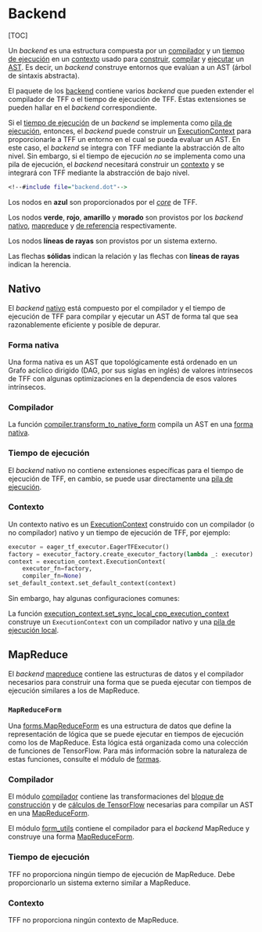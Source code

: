 # Backend

[TOC]

Un <em>backend</em> es una estructura compuesta por un [compilador](compilation.md#compiler) y un [tiempo de ejecución](execution.md#runtime) en un [contexto](context.md#context) usado para [construir](tracing.md), [compilar](compilation.md) y [ejecutar](execution.md) un [AST](compilation.md#ast). Es decir, un <em>backend</em> construye entornos que evalúan a un AST (árbol de sintaxis abstracta).

El paquete de los [backend](https://github.com/tensorflow/federated/blob/main/tensorflow_federated/python/core/backends) contiene varios <em>backend</em> que pueden extender el compilador de TFF o el tiempo de ejecución de TFF. Estas extensiones se pueden hallar en el <em>backend</em> correspondiente.

Si el [tiempo de ejecución](execution.md#runtime) de un <em>backend</em> se implementa como [pila de ejecución](execution.md#execution-stack), entonces, el <em>backend</em> puede construir un [ExecutionContext](context.md#executioncontext) para proporcionarle a TFF un entorno en el cual se pueda evaluar un AST. En este caso, el <em>backend</em> se integra con TFF mediante la abstracción de alto nivel. Sin embargo, si el tiempo de ejecución *no* se implementa como una pila de ejecución, el <em>backend</em> necesitará construir un [contexto](context.md#context) y se integrará con TFF mediante la abstracción de bajo nivel.

```dot
<!--#include file="backend.dot"-->
```

Los nodos en **azul** son proporcionados por el [<em>core</em>](https://github.com/tensorflow/federated/blob/main/tensorflow_federated/python/core) de TFF.

Los nodos **verde**, **rojo**, **amarillo** y **morado** son provistos por los <em>backend</em> [nativo](#native), [mapreduce](#mapreduce) y [de referencia](#reference) respectivamente.

Los nodos **líneas de rayas** son provistos por un sistema externo.

Las flechas **sólidas** indican la relación y las flechas con **líneas de rayas** indican la herencia.

## Nativo

El <em>backend</em> [nativo](https://github.com/tensorflow/federated/blob/main/tensorflow_federated/python/core/backends/native) está compuesto por el compilador y el tiempo de ejecución de TFF para compilar y ejecutar un AST de forma tal que sea razonablemente eficiente y posible de depurar.

### Forma nativa

Una forma nativa es un AST que topológicamente está ordenado en un Grafo acíclico dirigido (DAG, por sus siglas en inglés) de valores intrínsecos de TFF con algunas optimizaciones en la dependencia de esos valores intrínsecos.

### Compilador

La función [compiler.transform_to_native_form](https://github.com/tensorflow/federated/blob/main/tensorflow_federated/python/core/backends/native/compiler.py) compila un AST en una [forma nativa](#native-form).

### Tiempo de ejecución

El <em>backend</em> nativo no contiene extensiones específicas para el tiempo de ejecución de TFF, en cambio, se puede usar directamente una [pila de ejecución](execution.md#execution-stack).

### Contexto

Un contexto nativo es un [ExecutionContext](context.md#executioncontext) construido con un compilador (o no compilador) nativo y un tiempo de ejecución de TFF, por ejemplo:

```python
executor = eager_tf_executor.EagerTFExecutor()
factory = executor_factory.create_executor_factory(lambda _: executor)
context = execution_context.ExecutionContext(
    executor_fn=factory,
    compiler_fn=None)
set_default_context.set_default_context(context)
```

Sin embargo, hay algunas configuraciones comunes:

La función [execution_context.set_sync_local_cpp_execution_context](https://github.com/tensorflow/federated/blob/main/tensorflow_federated/python/core/backends/native/execution_context.py) construye un `ExecutionContext` con un compilador nativo y una [pila de ejecución local](execution.md#local-execution-stack).

## MapReduce

El <em>backend</em> [mapreduce](https://github.com/tensorflow/federated/blob/main/tensorflow_federated/python/core/backends/mapreduce) contiene las estructuras de datos y el compilador necesarios para construir una forma que se pueda ejecutar con tiempos de ejecución similares a los de MapReduce.

### `MapReduceForm`

Una [forms.MapReduceForm](https://github.com/tensorflow/federated/blob/main/tensorflow_federated/python/core/backends/mapreduce/forms.py) es una estructura de datos que define la representación de lógica que se puede ejecutar en tiempos de ejecución como los de MapReduce. Esta lógica está organizada como una colección de funciones de TensorFlow. Para más información sobre la naturaleza de estas funciones, consulte el módulo de [formas](https://github.com/tensorflow/federated/blob/main/tensorflow_federated/python/core/backends/mapreduce/forms.py).

### Compilador

El módulo [compilador](https://github.com/tensorflow/federated/blob/main/tensorflow_federated/python/core/backends/mapreduce/compiler.py) contiene las transformaciones del [bloque de construcción](compilation.md#building-block) y de [cálculos de TensorFlow](compilation.md#tensorflow-computation) necesarias para compilar un AST en una [MapReduceForm](#canonicalform).

El módulo [form_utils](https://github.com/tensorflow/federated/blob/main/tensorflow_federated/python/core/backends/mapreduce/form_utils.py) contiene el compilador para el <em>backend</em> MapReduce y construye una forma [MapReduceForm](#canonicalform).

### Tiempo de ejecución

TFF no proporciona ningún tiempo de ejecución de MapReduce. Debe proporcionarlo un sistema externo similar a MapReduce.

### Contexto

TFF no proporciona ningún contexto de MapReduce.
